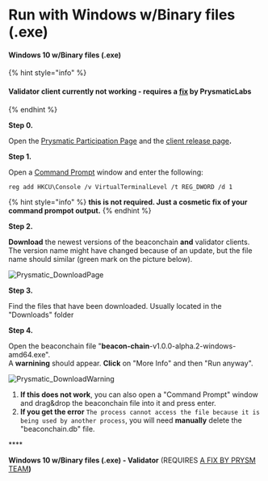 # Run with Windows w/Binary files \(.exe\)

#### Windows 10 w/Binary files \(.exe\) 

{% hint style="info" %}
#### Validator client currently not working - requires a [fix](https://github.com/prysmaticlabs/prysm/issues/5456#issue-601128068) by PrysmaticLabs
{% endhint %}

**Step 0.**

Open the [Prysmatic Participation Page](https://prylabs.net/participate) and the [client release page](https://github.com/prysmaticlabs/prysm/releases)**.**

**Step 1.**

Open a [Command Prompt](https://www.wikihow.com/Open-the-Command-Prompt-in-Windows) window and enter the following: 

`reg add HKCU\Console /v VirtualTerminalLevel /t REG_DWORD /d 1`

{% hint style="info" %}
 **this is not required. Just a cosmetic fix of your command prompot output.**
{% endhint %}



**Step 2.**

**Download** the newest versions of the beaconchain **and** validator clients. The version name might have changed because of an update, but the file name should similar \(green mark on the picture below\).

![Prysmatic\_DownloadPage](https://user-images.githubusercontent.com/26490734/79451678-33b69c80-7fe7-11ea-80c8-b92c75fbb937.png)

**Step 3.**

Find the files that have been downloaded. Usually located in the "Downloads" folder

**Step 4.**

Open the beaconchain file  "**beacon-chain**-v1.0.0-alpha.2-windows-amd64.exe".   
A **warnining** should appear. **Click** on "More Info" and then "Run anyway".

![Prysmatic\_DownloadWarning](https://user-images.githubusercontent.com/26490734/79451935-a1fb5f00-7fe7-11ea-875d-f443afe24b09.png)

1. **If this does not work**, you can also open a "Command Prompt" window and drag&drop the beaconchain file into it and press enter.
2. **If you get the error** `The process cannot access the file because it is being used by another process`,  you will need **manually** delete the "beaconchain.db" file.

\*\*\*\*

**Windows 10 w/Binary files \(.exe\) - Validator** \(REQUIRES [A FIX BY PRYSM TEAM](https://github.com/prysmaticlabs/prysm/issues/5456#issue-601128068)**\)**

